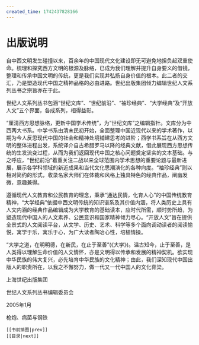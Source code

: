 ```yaml
---
created_time: 1742437828166
---
```

 

# 出版说明

  

自中西文明发生碰撞以来，百余年的中国现代文化建设即无可避免地担负起双重使命。梳理和探究西方文明的根源及脉络，已成为我们理解并提升自身要义的借镜，整理和传承中国文明的传统，更是我们实现并弘扬自身价值的根本。此二者的交汇，乃是塑造现代中国之精神品格的必由进路。世纪出版集团倾力编辑世纪人文系列丛书之宗旨亦在于此。

世纪人文系列丛书包涵“世纪文库”、“世纪前沿”、“袖珍经典”、“大学经典”及“开放人文”五个界面，各成系列，相得益彰。

“厘清西方思想脉络，更新中国学术传统”，为“世纪文库”之编辑指针。文库分为中西两大书系。中学书系由清末民初开始，全面整理中国近现代以来的学术著作，以期为今人反思现代中国的社会和精神处境铺建思考的进阶；西学书系旨在从西方文明的整体进程出发，系统译介自古希腊罗马以降的经典文献，借此展现西方思想传统的生发流变过程，从而为我们返回现代中国之核心问题奠定坚实的文本基础。与之呼应，“世纪前沿”着重关注二战以来全球范围内学术思想的重要论题与最新进展，展示各学科领域的新近成果和当代文化思潮演化的各种向度。“袖珍经典”则以相对简约的形式，收录名家大师们在体裁和风格上独具特色的经典作品，阐幽发微，意趣兼得。

遵循现代人文教育和公民教育的理念，秉承“通达民情，化育人心”的中国传统教育精神，“大学经典”依据中西文明传统的知识谱系及其价值内涵，将人类历史上具有人文内涵的经典作品编辑成为大学教育的基础读本，应时代所需，顺时势所趋，为塑造现代中国人的人文素养、公民意识和国家精神倾力尽心。“开放人文”旨在提供全景式的人文阅读平台，从文学、历史、艺术、科学等多个面向调动读者的阅读愉悦，寓学于乐，寓乐于心，为广大读者陶冶心性，培植情操。

“大学之道，在明明德，在新民，在止于至善”(《大学》)。温古知今，止于至善，是人类得以理解生命价值的人文情怀，亦是文明得以传承和发展的精神契机。欲实现中华民族的伟大复兴，必先培育中华民族的文化精神；由此，我们深知现代中国出版人的职责所在，以我之不懈努力，做一代又一代中国人的文化脊梁。

  

上海世纪出版集团

世纪人文系列丛书编辑委员会

2005年1月

 

  

枪炮、病菌与钢铁

```booknav
[[书前插图|prev]]
[[目录|next]]
```